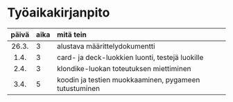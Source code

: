 # Työaikakirjanpito

| päivä | aika | mitä tein  |
| :----:|:-----| :-----|
| 26.3. | 3    | alustava määrittelydokumentti |
| 1.4. | 3    | card- ja deck-luokkien luonti, testejä luokille |
| 2.4. | 3    | klondike-luokan toteutuksen miettiminen |
| 3.4. | 5    | koodin ja testien muokkaaminen, pygameen tutustuminen |